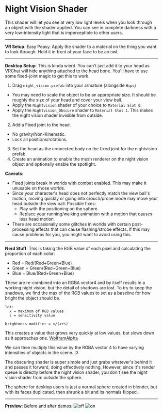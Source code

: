 # Night Vision Shader
This shader will let you see at very low light levels when you look through an object with the shader applied.  You can see in complete darkness with a very low-intensity light that is imperceptible to other users.

---

**VR Setup**: Easy Peasy.  Apply the shader to a material on the thing you want to look through.  Hold it in front of your face to be an owl.

---

**Desktop Setup**: This is kinda wierd.  You can't just add it to your head as VRChat will hide anything attached to the head bone.  You'll have to use some fixed-joint magic to get this to work.

1. Drag `night_vision.prefab` into your armature (alongside `Hips`)
  * You may need to scale the object to be an appropriate size.  It should be roughly the size of your head and cover your view ball.
  * Apply the `Nightvision` shader of your choice to `Material Slot 0`.
  * Apply the `Nightvision_Obscure` shader to `Material Slot 1`.  This makes the night vision shader invisible from outside.
2. Add a Fixed joint to the head.
  * No gravity/Non-Kinematic.
  * Lock all positions/rotations.
3. Set the head as the connected body on the fixed joint for the nightvision prefab.
4. Create an animation to enable the mesh renderer on the night vision object and optionally enable the spotlight.

**Caveats**:
* Fixed joints break in worlds with combat enabled.  This may make it unusable on those worlds.
* Since your character's head does not perfectly match the view ball's motion, moving quickly or going into crouch/prone mode may move your head outside the view ball. Possible fixes:
  * Play with the positioning on the sphere.
  * Replace your running/walking animation with a motion that causes less head motion.
* There are occasionally some glitches in worlds with certain post-processing effects that can cause flashing/strobe effects.  If this may cause problems for you, you might want to avoid using this.

---

**Nerd Stuff**:
This is taking the RGB value of each pixel and calculating the proportion of each color:
* Red = Red/(Red+Green+Blue)
* Green = Green/(Red+Green+Blue)
* Blue = Blue/(Red+Green+Blue)

These are re-combined into an RGBA vector4 and by itself results in a working night vision, but the detail of shadows are lost. To try to keep the shadows, we find the max of the RGB values to set as a baseline for how bright the object should be.

```
let:
  x = maximum of RGB values
  s = sensitivity value

brightness modifier = x/(x+s)
```
This creates a value that grows very quickly at low values, but slows down as it approaches one. [WolframAlpha](https://www.wolframalpha.com/input/?i=graph+x%2F%28x%2B.1%29+from+0+to+1)

We can then multiply this value by the RGBA vector 4 to have varying intensities of objects in the scene. :3

The obscuring shader is super simple and just grabs whatever's behind it and passes it forward, doing effectively nothing.  However, since it's render queue is directly before the night vision shader, you don't see the night vision shader from outside the sphere.

The sphere for desktop users is just a normal sphere created in blender, but with its faces duplicated, then shrunk a bit and its normals flipped.

---
**Preview**: Before and after demos:
![off](https://i.imgur.com/DOkOY2W.png)
![on](https://i.imgur.com/sJ0WmT7.png)

